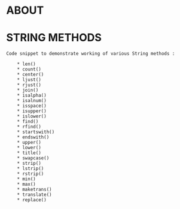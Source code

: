 # ABOUT

# STRING METHODS

    Code snippet to demonstrate working of various String methods : 
    
        * len()
        * count()
        * center()
        * ljust()
        * rjust()
        * join()
        * isalpha()
        * isalnum()
        * isspace()
        * isupper()
        * islower()
        * find()
        * rfind()
        * startswith()
        * endswith()
        * upper()
        * lower()
        * title()
        * swapcase()
        * strip()
        * lstrip()
        * rstrip()
        * min()
        * max()
        * maketrans()
        * translate()
        * replace()

